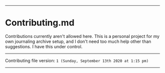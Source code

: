 
***

# Contributing.md

Contributions currently aren't allowed here. This is a personal project for my own journaling archive setup, and I don't need too much help other than suggestions. I have this under control.

***

Contributing file version: `1 (Sunday, September 13th 2020 at 1:15 pm)`

***
